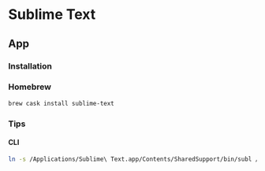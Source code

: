 # Sublime Text

## App

### Installation

### Homebrew

```sh
brew cask install sublime-text
```

### Tips

#### CLI

```sh
ln -s /Applications/Sublime\ Text.app/Contents/SharedSupport/bin/subl /usr/local/bin/subl
```

